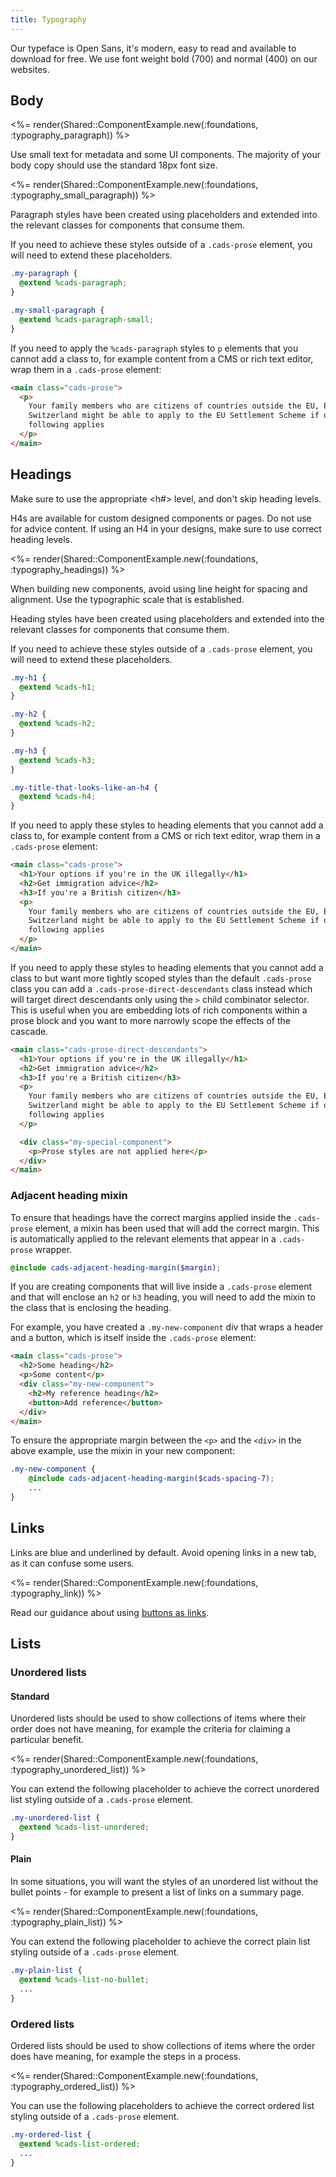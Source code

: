 ```yaml
---
title: Typography
---
```


Our typeface is Open Sans, it's modern, easy to read and available to download for free. We use font weight bold (700) and normal (400) on our websites.

## Body

<%= render(Shared::ComponentExample.new(:foundations, :typography_paragraph)) %>

Use small text for metadata and some UI components. The majority of your body copy should use the standard 18px font size.

<%= render(Shared::ComponentExample.new(:foundations, :typography_small_paragraph)) %>

Paragraph styles have been created using placeholders and extended into the relevant classes for components that consume them.

If you need to achieve these styles outside of a `.cads-prose` element, you will need to extend these placeholders.

```scss
.my-paragraph {
  @extend %cads-paragraph;
}

.my-small-paragraph {
  @extend %cads-paragraph-small;
}
```

If you need to apply the `%cads-paragraph` styles to `p` elements that you cannot add a class to, for example content from a CMS or rich text editor, wrap them in a `.cads-prose` element:

```html
<main class="cads-prose">
  <p>
    Your family members who are citizens of countries outside the EU, EEA or
    Switzerland might be able to apply to the EU Settlement Scheme if one of the
    following applies
  </p>
</main>
```

## Headings

Make sure to use the appropriate <h#> level, and don't skip heading levels.

H4s are available for custom designed components or pages. Do not use for advice content. If using an H4 in your designs, make sure to use correct heading levels.

<%= render(Shared::ComponentExample.new(:foundations, :typography_headings)) %>

When building new components, avoid using line height for spacing and alignment. Use the typographic scale that is established.

Heading styles have been created using placeholders and extended into the relevant classes for components that consume them.

If you need to achieve these styles outside of a `.cads-prose` element, you will need to extend these placeholders.

```scss
.my-h1 {
  @extend %cads-h1;
}

.my-h2 {
  @extend %cads-h2;
}

.my-h3 {
  @extend %cads-h3;
}

.my-title-that-looks-like-an-h4 {
  @extend %cads-h4;
}
```

If you need to apply these styles to heading elements that you cannot add a class to, for example content from a CMS or rich text editor, wrap them in a `.cads-prose` element:

```html
<main class="cads-prose">
  <h1>Your options if you're in the UK illegally</h1>
  <h2>Get immigration advice</h2>
  <h3>If you're a British citizen</h3>
  <p>
    Your family members who are citizens of countries outside the EU, EEA or
    Switzerland might be able to apply to the EU Settlement Scheme if one of the
    following applies
  </p>
</main>
```

If you need to apply these styles to heading elements that you cannot add a class to but want more tightly scoped styles than the default `.cads-prose` class you can add a `.cads-prose-direct-descendants` class instead which will target direct descendants only using the `>` child combinator selector. This is useful when you are embedding lots of rich components within a prose block and you want to more narrowly scope the effects of the cascade.

```html
<main class="cads-prose-direct-descendants">
  <h1>Your options if you're in the UK illegally</h1>
  <h2>Get immigration advice</h2>
  <h3>If you're a British citizen</h3>
  <p>
    Your family members who are citizens of countries outside the EU, EEA or
    Switzerland might be able to apply to the EU Settlement Scheme if one of the
    following applies
  </p>

  <div class="my-special-component">
    <p>Prose styles are not applied here</p>
  </div>
</main>
```

### Adjacent heading mixin

To ensure that headings have the correct margins applied inside the `.cads-prose` element, a mixin has been used that will add the correct margin. This is automatically applied to the relevant elements that appear in a `.cads-prose` wrapper.

```scss
@include cads-adjacent-heading-margin($margin);
```

If you are creating components that will live inside a `.cads-prose` element and that will enclose an `h2` or `h3` heading, you will need to add the mixin to the class that is enclosing the heading.

For example, you have created a `.my-new-component` div that wraps a header and a button, which is itself inside the `.cads-prose` element:

```html
<main class="cads-prose">
  <h2>Some heading</h2>
  <p>Some content</p>
  <div class="my-new-component">
    <h2>My reference heading</h2>
    <button>Add reference</button>
  </div>
</main>
```

To ensure the appropriate margin between the `<p>` and the `<div>` in the above example, use the mixin in your new component:

```scss
.my-new-component {
    @include cads-adjacent-heading-margin($cads-spacing-7);
    ...
}
```

## Links

Links are blue and underlined by default. Avoid opening links in a new tab, as it can confuse some users.

<%= render(Shared::ComponentExample.new(:foundations, :typography_link)) %>

Read our guidance about using <a href ="?path=/docs/components-buttons--primary">buttons as links</a>.

## Lists

### Unordered lists

#### Standard

Unordered lists should be used to show collections of items where their order does not have meaning, for example the criteria for claiming a particular benefit.

<%= render(Shared::ComponentExample.new(:foundations, :typography_unordered_list)) %>

You can extend the following placeholder to achieve the correct unordered list styling outside of a `.cads-prose` element.

```scss
.my-unordered-list {
  @extend %cads-list-unordered;
}
```

#### Plain

In some situations, you will want the styles of an unordered list without the bullet points - for example to present a list of links on a summary page.

<%= render(Shared::ComponentExample.new(:foundations, :typography_plain_list)) %>

You can extend the following placeholder to achieve the correct plain list styling outside of a `.cads-prose` element.

```scss
.my-plain-list {
  @extend %cads-list-no-bullet;
  ...
}
```

### Ordered lists

Ordered lists should be used to show collections of items where the order does have meaning, for example the steps in a process.

<%= render(Shared::ComponentExample.new(:foundations, :typography_ordered_list)) %>

You can use the following placeholders to achieve the correct ordered list styling outside of a `.cads-prose` element.

```scss
.my-ordered-list {
  @extend %cads-list-ordered;
  ...
}
```
